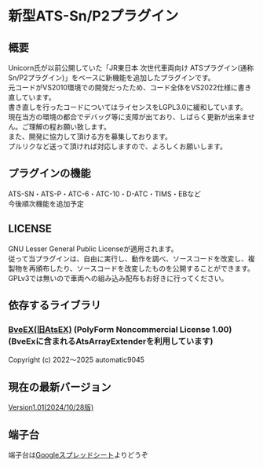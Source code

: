 # 新型ATS-Sn/P2プラグイン  
## 概要  
Unicorn氏が以前公開していた「JR東日本 次世代車両向け ATSプラグイン(通称Sn/P2プラグイン)」をベースに新機能を追加したプラグインです。  
元コードがVS2010環境での開発だったため、コード全体をVS2022仕様に書き直しています。  
書き直しを行ったコードについてはライセンスをLGPL3.0に緩和しています。  
現在当方の環境の都合でデバッグ等に支障が出ており、しばらく更新が出来ません。ご理解の程お願い致します。  
また、開発に協力して頂ける方を募集しております。  
プルリクなど送って頂ければ対応しますので、よろしくお願いします。  

## プラグインの機能
ATS-SN・ATS-P・ATC-6・ATC-10・D-ATC・TIMS・EBなど  
今後順次機能を追加予定

## LICENSE
GNU Lesser General Public Licenseが適用されます。  
従って当プラグインは、自由に実行し、動作を調べ、ソースコードを改変し、複製物を再頒布したり、ソースコードを改変したものを公開することができます。
GPLv3では無いので車両への組み込み配布もお好きに行ってください。

## 依存するライブラリ
### [BveEX(旧AtsEX)](https://github.com/automatic9045/BveEX) (PolyForm Noncommercial License 1.00)(BveExに含まれるAtsArrayExtenderを利用しています)

Copyright (c) 2022～2025 automatic9045

## 現在の最新バージョン
[Version1.01(2024/10/28版)](https://github.com/TomyRailway/NewATS-Sn-P2/releases/tag/Version1.01)

## 端子台
端子台は[Googleスプレッドシート](https://docs.google.com/spreadsheets/d/1xgMb2UJBJL4OmPbfiz0sJcCk-QL_uINE)よりどうぞ

